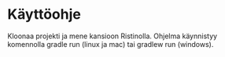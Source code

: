 # Käyttöohje

Kloonaa projekti ja mene kansioon Ristinolla. Ohjelma käynnistyy komennolla gradle run (linux ja mac) tai gradlew run (windows).
